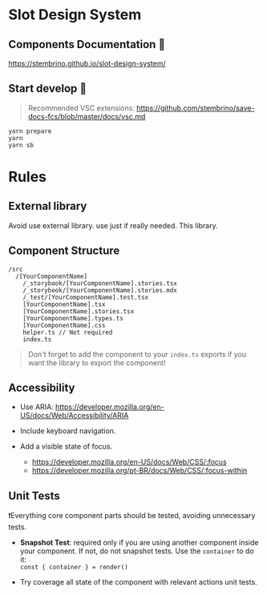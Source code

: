 # Slot Design System

## Components Documentation 📰
https://stembrino.github.io/slot-design-system/

## Start develop 🚀
> Recommended VSC extensions: https://github.com/stembrino/save-docs-fcs/blob/master/docs/vsc.md

```console
yarn prepare
yarn
yarn sb
```

# Rules

## External library
Avoid use external library. use just if really needed. This library.
## Component Structure

```
/src
  /[YourComponentName]
    /_storybook/[YourComponentName].stories.tsx
    /_storybook/[YourComponentName].stories.mdx
    /_test/[YourComponentName].test.tsx
    [YourComponentName].tsx
    [YourComponentName].stories.tsx
    [YourComponentName].types.ts
    [YourComponentName].css
    helper.ts // Not required
    index.ts
```

> Don't forget to add the component to your `index.ts` exports if you want the library to export the component!

## Accessibility
- Use ARIA: https://developer.mozilla.org/en-US/docs/Web/Accessibility/ARIA

- Include keyboard navigation.
- Add a visible state of focus.
  - https://developer.mozilla.org/en-US/docs/Web/CSS/:focus
  - https://developer.mozilla.org/pt-BR/docs/Web/CSS/:focus-within

## Unit Tests
❗Everything core component parts should be tested, avoiding unnecessary tests.

- **Snapshot Test**: required only if you are using another component inside your component. If not, do not snapshot tests. Use the `container` to do it:     
`const { container } = render()`

- Try coverage all state of the component with relevant actions unit tests.
